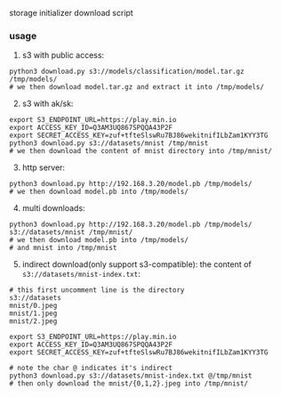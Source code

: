 storage initializer download script

### usage
1. s3 with public access:
```shell
python3 download.py s3://models/classification/model.tar.gz /tmp/models/
# we then download model.tar.gz and extract it into /tmp/models/

```
2. s3 with ak/sk:
```shell
export S3_ENDPOINT_URL=https://play.min.io
export ACCESS_KEY_ID=Q3AM3UQ867SPQQA43P2F
export SECRET_ACCESS_KEY=zuf+tfteSlswRu7BJ86wekitnifILbZam1KYY3TG
python3 download.py s3://datasets/mnist /tmp/mnist
# we then download the content of mnist directory into /tmp/mnist/

```
3. http server:
```shell
python3 download.py http://192.168.3.20/model.pb /tmp/models/
# we then download model.pb into /tmp/models/
```

4. multi downloads:
```shell
python3 download.py http://192.168.3.20/model.pb /tmp/models/ s3://datasets/mnist /tmp/mnist/
# we then download model.pb into /tmp/models/
# and mnist into /tmp/mnist
```

5. indirect download(only support s3-compatible):
the content of `s3://datasets/mnist-index.txt`:

```text
# this first uncomment line is the directory
s3://datasets
mnist/0.jpeg
mnist/1.jpeg
mnist/2.jpeg
```

```shell
export S3_ENDPOINT_URL=https://play.min.io
export ACCESS_KEY_ID=Q3AM3UQ867SPQQA43P2F
export SECRET_ACCESS_KEY=zuf+tfteSlswRu7BJ86wekitnifILbZam1KYY3TG

# note the char @ indicates it's indirect
python3 download.py s3://datasets/mnist-index.txt @/tmp/mnist
# then only download the mnist/{0,1,2}.jpeg into /tmp/mnist/

```
